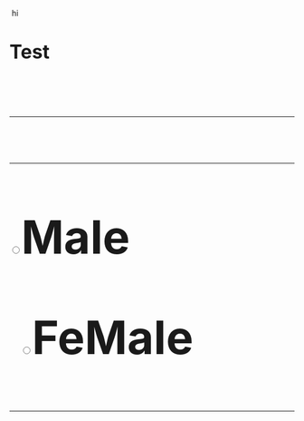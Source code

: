 <p> <font 128,0,0> hi <font/><p/>
<big> <head> <h1>  Test  <h1/> <head/> <big/>
<hr> <hr/>

<input type="radio" name="gndr">Male

  <input type="radio" name="gndr">FeMale
<hr> 
